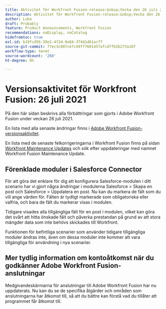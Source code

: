 ```yaml
---
title: Aktivitet för Workfront Fusion-release:&nbsp;Vecka den 26 juli 2021
description: Aktivitet för Workfront Fusion-release:&nbsp;Vecka den 26 juli 2021
author: Luke
draft: Probably
feature: Product Announcements, Workfront Fusion
recommendations: noDisplay, noCatalog
hidefromtoc: true
exl-id: b19fcd56-39e2-4f2d-9e84-37441d61acf7
source-git-commit: 77ec3c007ce7c49ff760145fafcd7f62b273a18f
workflow-type: tm+mt
source-wordcount: '260'
ht-degree: 0%

---
```


# Versionsaktivitet för Workfront Fusion: 26 juli 2021

På den här sidan beskrivs alla förbättringar som gjorts i Adobe Workfront Fusion under veckan 26 juli 2021.

En lista med alla senaste ändringar finns i [Adobe Workfront Fusion-versionsaktivitet](/help/workfront-fusion/fusion-product-releases/fusion-release-activity.md).

En lista med de senaste felkorrigeringarna i Workfront Fusion finns på sidan [Workfront Maintenance Updates](https://experienceleague.adobe.com/docs/workfront-known-issues/releases/current-updates.html?lang=sv-SE) och sök efter uppdateringar med namnet Workfront Fusion Maintenance Update.

## Förenklade moduler i Salesforce Connector

För att göra det enklare för dig att konfigurera Salesforce-modulen i ditt scenario har vi gjort några ändringar i modulerna Salesforce > Skapa en post och Salesforce > Uppdatera en post. Nu kan du markera de fält som du vill ange värden för. Fälten är tydligt markerade som obligatoriska eller valfria, och bara de fält du markerar visas i modulen.

Tidigare visades alla tillgängliga fält för en post i modulen, vilket kan göra det svårt att hitta önskade fält och påverka prestandan på grund av att stora mängder data som inte behövs skickades till Workfront.

Funktionen för befintliga scenarier som använder tidigare tillgängliga moduler ändras inte, även om dessa moduler inte kommer att vara tillgängliga för användning i nya scenarier.

## Mer tydlig information om kontoåtkomst när du godkänner Adobe Workfront Fusion-anslutningar

Medgivandeskärmarna för anslutningar till Adobe Workfront Fusion har nu uppdaterats. Nu kan du se de specifika åtgärder och områden som anslutningarna har åtkomst till, så att du bättre kan förstå vad du tillåter att programmet får åtkomst till.

